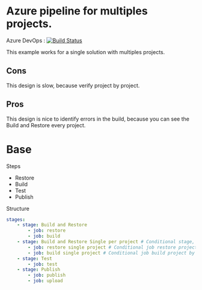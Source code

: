 # Azure pipeline for multiples projects.

Azure DevOps : [![Build Status](https://dev.azure.com/wistercorp/azure-pipelines/_apis/build/status/BasePipelineMultiplePro?branchName=develop)](https://dev.azure.com/wistercorp/azure-pipelines/_build/latest?definitionId=46&branchName=develop)

This example works for a single solution with multiples projects.

## Cons
This design is slow, because verify project by project.
## Pros
This design is nice to identify errors in the build, because you can see the Build and Restore every project.
# Base
Steps

 - Restore
 - Build
 - Test
 - Publish

Structure

```yml
stages:
    - stage: Build and Restore
        - job: restore
        - job: build
    - stage: Build and Restore Single per project # Conditional stage, only run if the stage 'Build and Restore' fails
        - job: restore single project # Conditional job restore project by project
        - job: build single project # Conditional job build project by project
    - stage: Test
        - job: test
    - stage: Publish
        - job: publish
        - job: upload
```


